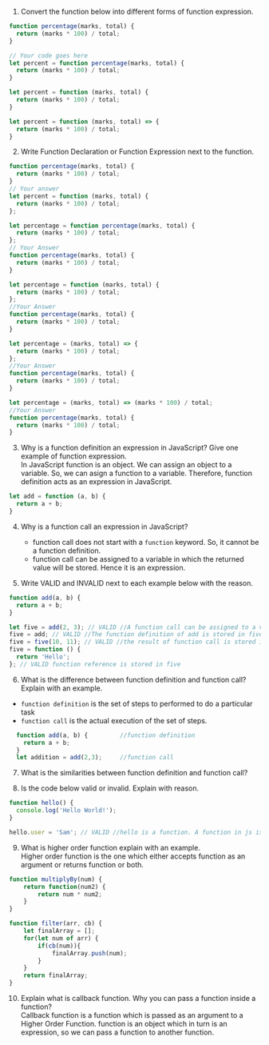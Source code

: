 1. Convert the function below into different forms of function expression.

```js
function percentage(marks, total) {
  return (marks * 100) / total;
}

// Your code goes here
let percent = function percentage(marks, total) {
  return (marks * 100) / total;
}

let percent = function (marks, total) {
  return (marks * 100) / total;
}

let percent = function (marks, total) => {
  return (marks * 100) / total;
}
```

2. Write Function Declaration or Function Expression next to the function.

```js
function percentage(marks, total) {
  return (marks * 100) / total;
}
// Your answer
let percent = function (marks, total) {
  return (marks * 100) / total;
};
```

```js
let percentage = function percentage(marks, total) {
  return (marks * 100) / total;
};
// Your Answer
function percentage(marks, total) {
  return (marks * 100) / total;
}
```

```js
let percentage = function (marks, total) {
  return (marks * 100) / total;
};
//Your Answer
function percentage(marks, total) {
  return (marks * 100) / total;
}
```

```js
let percentage = (marks, total) => {
  return (marks * 100) / total;
};
//Your Answer
function percentage(marks, total) {
  return (marks * 100) / total;
}
```

```js
let percentage = (marks, total) => (marks * 100) / total;
//Your Answer
function percentage(marks, total) {
  return (marks * 100) / total;
}
```

3. Why is a function definition an expression in JavaScript? Give one example of function expression.  
In JavaScript function is an object. We can assign an object to a variable. So, we can asign a function to a variable. Therefore, function definition acts as an expression in JavaScript.
```js
let add = function (a, b) {
  return a + b;
} 
```


4. Why is a function call an expression in JavaScript?
    * function call does not start with a `function` keyword. So, it cannot be a function definition.
    * function call can be assigned to a variable in which the returned value will be stored. Hence it is an expression.

5. Write VALID and INVALID next to each example below with the reason.

```js
function add(a, b) {
  return a + b;
}

let five = add(2, 3); // VALID //A function call can be assigned to a variable
five = add; // VALID //The function definition of add is stored in five.
five = five(10, 11); // VALID //the result of function call is stored in five.
five = function () {
  return 'Hello';
}; // VALID function reference is stored in five
```

6. What is the difference between function definition and function call? Explain with an example.
* `function definition` is the set of steps to performed to do a particular task
* `function call` is the actual execution of the set of steps.
```js
  function add(a, b) {         //function definition
    return a + b;
  }
  let addition = add(2,3);     //function call
  ```

7. What is the similarities between function definition and function call?


8. Is the code below valid or invalid. Explain with reason.

```js
function hello() {
  console.log('Hello World!');
}

hello.user = 'Sam'; // VALID //hello is a function. A function in js is an object. So, user is a key of hello in which the value Sam is stored. 
```

9. What is higher order function explain with an example.  
Higher order function is the one which either accepts function as an argument or returns function or both.
```js
function multiplyBy(num) {
    return function(num2) {
        return num * num2;
    }
}

function filter(arr, cb) {
    let finalArray = [];
    for(let num of arr) {
        if(cb(num)){
            finalArray.push(num);
        }
    }
    return finalArray;
}
```

10. Explain what is callback function. Why you can pass a function inside a function?  
Callback function is a function which is passed as an argument to a Higher Order Function.
function is an object which in turn is an expression, so we can pass a function to another function.
